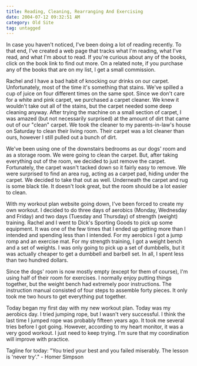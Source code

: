 ```yaml
---
title: Reading, Cleaning, Rearranging And Exercising
date: 2004-07-12 09:32:51 AM
category: Old Site
tag: untagged
---
```


In case you haven't noticed, I've been doing a lot of reading recently. To that end, I've created a web page that tracks what I'm reading, what I've read, and what I'm about to read. If you're curious about any of the books, click on the book link to find out more. On a related note, if you purchase any of the books that are on my list, I get a small commission.

Rachel and I have a bad habit of knocking our drinks on our carpet. Unfortunately, most of the time it's something that stains. We've spilled a cup of juice on four different times on the same spot. Since we don't care for a white and pink carpet, we purchased a carpet cleaner. We knew it wouldn't take out all of the stains, but the carpet needed some deep cleaning anyway. After trying the machine on a small section of carpet, I was amazed (but not necessarily surprised) at the amount of dirt that came out of our "clean" carpet. We took the cleaner to my parents-in-law's house on Saturday to clean their living room. Their carpet was a lot cleaner than ours, however I still pulled out a bunch of dirt.

We've been using one of the downstairs bedrooms as our dogs' room and as a storage room. We were going to clean the carpet. But, after taking everything out of the room, we decided to just remove the carpet. Fortunately, the carpet wasn't tacked down so it fairly easy to remove. We were surprised to find an area rug, acting as a carpet pad, hiding under the carpet. We decided to take that out as well. Underneath the carpet and rug is some black tile. It doesn't look great, but the room should be a lot easier to clean.

With my workout plan website going down, I've been forced to create my own workout. I decided to do three days of aerobics (Monday, Wednesday and Friday) and two days (Tuesday and Thursday) of strength (weight) training. Rachel and I went to Dick's Sporting Goods to pick up some equipment. It was one of the few times that I ended up getting more than I intended and spending less than I intended. For my aerobics I got a jump romp and an exercise mat. For my strength training, I got a weight bench and a set of weights. I was only going to pick up a set of dumbbells, but it was actually cheaper to get a dumbbell and barbell set. In all, I spent less than two hundred dollars.

Since the dogs' room is now mostly empty (except for them of course), I'm using half of their room for exercises. I normally enjoy putting things together, but the weight bench had extremely poor instructions. The instruction manual consisted of four steps to assemble forty pieces. It only took me two hours to get everything put together.

Today began my first day with my new workout plan. Today was my aerobics day. I tried jumping rope, but I wasn't very successful. I think the last time I jumped rope was probably fifteen years ago. It took me several tries before I got going. However, according to my heart monitor, it was a very good workout. I just need to keep trying. I'm sure that my coordination will improve with practice.

Tagline for today: "You tried your best and you failed miserably. The lesson is 'never try'." - Homer Simpson
